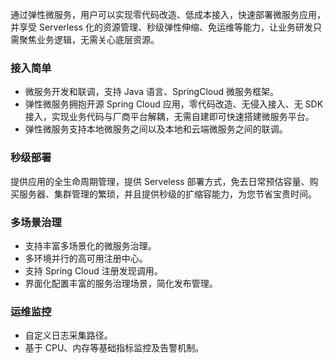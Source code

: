 通过弹性微服务，用户可以实现零代码改造、低成本接入，快速部署微服务应用，并享受 Serverless 化的资源管理、秒级弹性伸缩、免运维等能力，让业务研发只需聚焦业务逻辑，无需关心底层资源。


### 接入简单

- 微服务开发和联调，支持 Java 语言、SpringCloud 微服务框架。
- 弹性微服务拥抱开源 Spring Cloud 应用，零代码改造、无侵入接入、无 SDK 接入，实现业务代码与厂商平台解耦，无需自建即可快速搭建微服务平台。
- 弹性微服务支持本地微服务之间以及本地和云端微服务之间的联调。


### 秒级部署

提供应用的全生命周期管理，提供 Serveless 部署方式，免去日常预估容量、购买服务器、集群管理的繁琐，并且提供秒级的扩缩容能力，为您节省宝贵时间。


### 多场景治理

- 支持丰富多场景化的微服务治理。
- 多环境并行的高可用注册中心。
- 支持 Spring Cloud 注册发现调用。
- 界面化配置丰富的服务治理场景，简化发布管理。


### 运维监控

- 自定义日志采集路径。
- 基于 CPU、内存等基础指标监控及告警机制。
